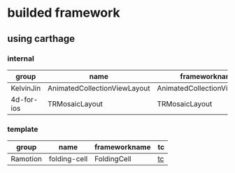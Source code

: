 # builded framework

## using carthage

### internal

|group|name|frameworkname|tc|
|-|-|-|-|
|KelvinJin|AnimatedCollectionViewLayout|AnimatedCollectionViewLayout| |
|4d-for-ios|TRMosaicLayout|TRMosaicLayout| [tc](http://srv-build:8111/viewLog.html?buildId=750729&buildTypeId=id4dmobile_Tools_GithubFrameworkBuild)|

### template

|group|name|frameworkname|tc|
|-|-|-|-|
|Ramotion| folding-cell| 	FoldingCell| [tc](http://srv-build:8111/viewLog.html?buildId=750722&buildTypeId=id4dmobile_Tools_GithubFrameworkBuild)|
